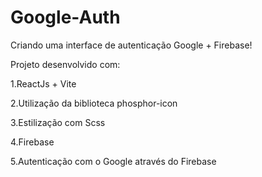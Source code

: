 # Google-Auth

Criando uma interface de autenticação Google + Firebase!

Projeto desenvolvido com:

1.ReactJs + Vite

2.Utilização da biblioteca phosphor-icon

3.Estilização com Scss

4.Firebase

5.Autenticação com o Google através do Firebase
